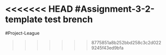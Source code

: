 <<<<<<< HEAD
#Assignment-3-2-template
test brench
=======
#Project-League
>>>>>>> 8775851a8b252bbd258c3c2d0229245f43ed9bfa
